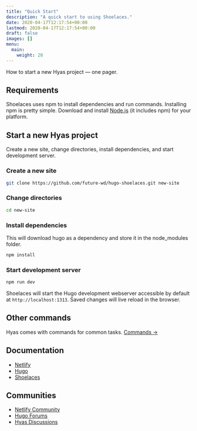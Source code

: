 ```yaml
---
title: "Quick Start"
description: "A quick start to using Shoelaces."
date: 2020-04-17T12:17:54+00:00
lastmod: 2020-04-17T12:17:54+00:00
draft: false
images: []
menu:
  main:
    weight: 20
---
```


How to start a new Hyas project — one pager.

## Requirements

Shoelaces uses npm to install dependencies and run commands. Installing npm is pretty simple. Download and install [Node.js](https://nodejs.org/) (it includes npm) for your platform.

## Start a new Hyas project

Create a new site, change directories, install dependencies, and start development server.

### Create a new site

```bash
git clone https://github.com/future-wd/hugo-shoelaces.git new-site
```

### Change directories

```bash
cd new-site
```

### Install dependencies

This will download hugo as a dependency and store it in the node_modules folder.

```bash
npm install
```

### Start development server

```bash
npm run dev
```

Shoelaces will start the Hugo development webserver accessible by default at `http://localhost:1313`. Saved changes will live reload in the browser.

## Other commands

Hyas comes with commands for common tasks. [Commands →](#)

## Documentation

* [Netlify](https://docs.netlify.com/)
* [Hugo](https://gohugo.io/documentation/)
* [Shoelaces](#)

## Communities

* [Netlify Community](https://community.netlify.com/)
* [Hugo Forums](https://discourse.gohugo.io/)
* [Hyas Discussions](https://github.com/future-wd/hugo-shoelaces/discussions)
